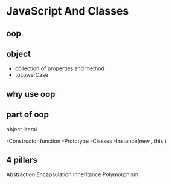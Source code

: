 # JavaScript And Classes

##  oop
##  object

- collection of properties and method
- toLowerCase

## why use oop
## part of oop
object literal

-Constructor function
-Prototype
-Classes
-Instance(new , this )

## 4 pillars
Abstraction
Encapsulation
Inheritance
Polymorphism


